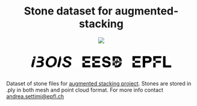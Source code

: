 <h1 align="center">Stone dataset for augmented-stacking</h1>

<p align="center">
    <img src="https://user-images.githubusercontent.com/50238678/173020102-c50f7609-2276-4d5a-8ca2-f5791145dc32.gif" width="400">
</p>
<br/>

<div align = "center">
    <a>
        <img src = "./img/ibosiTraspBlack.png" height="30"/>
    </a>
    <a>
        <img src = "./img/50x50-00000000.png" height="20"/>
    </a>
    <a>
        <img src = "./img/eesd_logo_black.png" height="30"/>
    </a>
    <a>
        <img src = "./img/50x50-00000000.png" height="20"/>
    </a>
    <a>
        <img src = "./img/logoEPFLblack.png" height="30"/>
    </a>
</div>

<br />



Dataset of stone files for [augmented stacking project](https://github.com/ibois-epfl/augmented-stacking).
Stones are stored in .ply in both mesh and point cloud format.
For more info contact [andrea.settimi@epfl.ch](andrea.settimi@epfl.ch)




